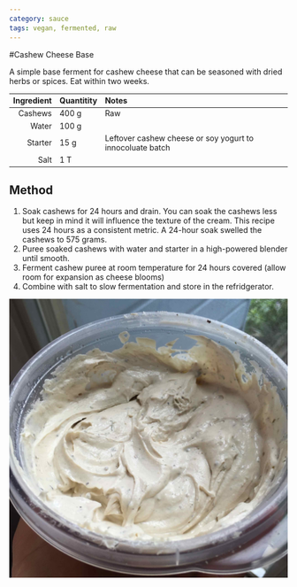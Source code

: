 ```yaml
---
category: sauce
tags: vegan, fermented, raw
---
```


#Cashew Cheese Base

A simple base ferment for cashew cheese that can be seasoned with dried herbs or spices. Eat within two weeks. 

Ingredient | Quantitity | Notes 
---------: | :--------- | :----
Cashews | 400 g | Raw
Water | 100 g | 
Starter | 15 g | Leftover cashew cheese or soy yogurt to innocoluate batch
Salt | 1 T | 

## Method 
1. Soak cashews for 24 hours and drain. You can soak the cashews less but keep in mind it will influence the texture of the cream. This recipe uses 24 hours as a consistent metric. A 24-hour soak swelled the cashews to 575 grams. 
2. Puree soaked cashews with water and starter in a high-powered blender until smooth. 
3. Ferment cashew puree at room temperature for 24 hours covered (allow room for expansion as cheese blooms) 
4. Combine with salt to slow fermentation and store in the refridgerator. 

![Cashew cheese with dried herbs](https://github.com/teeeg/recipes/raw/master/images/cashew-cheese-base.JPG)
